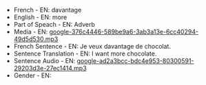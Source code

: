 - French - EN: davantage
- English - EN: more
- Part of Speach - EN: Adverb
- Media - EN:  [google-376c4446-589be9a6-3ab3a13e-6cc40294-49d5d530.mp3](30.mp3)
- French Sentence - EN: Je veux davantage de chocolat.
- Sentence Translation - EN: I want more chocolate.
- Sentence Audio - EN:  [google-ad2a3bcc-bdc4e953-80300591-29203d3e-27ec1414.mp3](21.mp3)
- Gender - EN: 